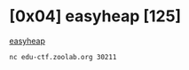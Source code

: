 # [0x04] easyheap [125]

[easyheap](https://edu-ctf.csie.org/static/files/easyheap.tar)

`nc edu-ctf.zoolab.org 30211`
